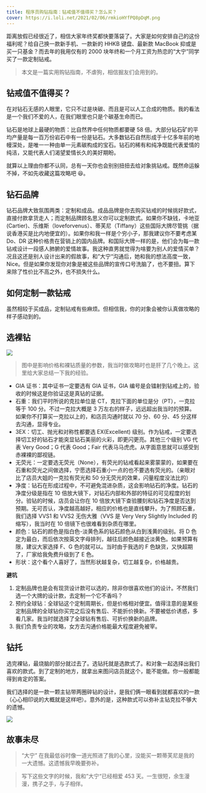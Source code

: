 ```yaml
---
title: 程序员购钻指南：钻戒值不值得买？怎么买？
cover: https://i.loli.net/2021/02/06/rmkioHYfPQ8pDqM.png
---
```


距离放假已经很近了，相信大家年终奖都快要落袋了。大家是如何安排自己的这份福利呢？给自己换一款新手机、一款新的 HHKB 键盘、最新款 MacBook 抑或是买一只基金？而去年的我用仅有的 2000 块年终和一个月工资为热恋的“大宁”同学买了一款定制钻戒。

> 本文是一篇实用购钻指南，不虐狗，相信掘友们会用到的。

## 钻戒值不值得买？

在对钻石无感的人眼里，它只不过是块碳、而且是可以人工合成的物质。我的看法是一个我们不爱的人，在我们眼里也只是个碳基生命而已。

钻石是地球上最硬的物质：比自然界中任何物质都要硬 58 倍。大部分钻石矿的平均产量是每一百万份岩石中有一份是钻石。大多数钻石自然形成于十亿多年前的地幔深处，是唯一一种由单一元素碳构成的宝石。钻石的稀有和纯净既能代表爱情的纯洁，又能代表人们渴望爱情长久的美好期盼。

就算以上理由你都不认同，总有一天你也会别别扭扭去给对象挑钻戒。既然命运躲不掉，不如先收藏这篇攻略吧 😆。

## 钻石品牌

钻石品牌大致氛围两类：定制和成品。成品品牌是你去购买钻戒的时候挑好款式，直接付款拿货走人；而定制品牌顾名思义你可以定制款式。如果你不缺钱，卡地亚 (Cartier)、乐维斯（loveforvenus）、蒂芙尼（Tiffany）这些国际大牌尽管挑（据说香港买是比内地便宜的）。如果你和我一样是个穷小子，那我建议你不要考虑某 Do、DR 这种价格贵在营销上的国内品牌。和国际大牌一样的是，他们会为每一款钻戒设计一段感人肺腑的爱情故事。我这种直男就觉得为啥要为别人的爱情买单？况且这还是别人设计出来的假故事，和”大宁“沟通后，她和我的想法高度一致，Nice。但是如果你发现你对象是被这些品牌的宣传口号洗脑了，也不要扭。算下来除了性价比不高之外，也不损失什么。

## 如何定制一款钻戒

虽然相较于买成品，定制钻戒有些麻烦。但相信我，你的对象会被你认真做攻略的样子感动到的。

## 选裸钻

![](https://i.loli.net/2021/02/06/2QoF64L9yaNCeqZ.png)

> 图中是影响价格和裸钻质量的参数，我当时做攻略时也是肝了几个晚上。这里给大家总结一下我的经验。

- GIA 证书：其中证书一定要选有 GIA 证书，GIA 编号是会镭射到钻戒上的，验收的时候这是你验证这是真钻的证据。
- 石重：我们平时所说的克拉单位是 CT，克拉下面的单位是分（PT），一克拉等于 100 分。不过一克拉大概是 3 万左右的样子，远远超出我当时的预算。如果你不打算买一克拉以上的，和店员沟通时就以 70 分、60 分、45 分这样去沟通，显得专业。
- 3EX：切工、抛光和对称性都要选 EX(Excellent) 级别。作为钻戒，一定要选择切工好的钻石才能突显钻石美丽的火彩，即更闪更亮。其他三个级别 VG 代表 Very Good；G 代表 Good；Fair 代表马马虎虎。从字面意思就可以感受到赤裸裸的鄙视链。
- 无荧光：一定要选无荧光（None），有荧光的钻戒看起来雾蒙蒙的，如果要在石重和荧光之间做选择，宁愿选择石重小一点的也不要选有荧光的。（亲眼对比了店员大姐的一克拉有荧光和 50 分无荧光的效果，闪量程度没法比的）
- 净度：钻石在形成过程中，不可避免混进杂质，这会影响钻石的净度。钻石的净度分级是指在 10 倍放大镜下，对钻石内部和外部的特征的可见程度的划分。验钻的时候，店员会让你在 10 倍放大镜下查验腰刻和钻石净度是否达到预期。无可否认，净度越高越好，相应的价格也是直线攀升。为了照顾石重，我们选择 VVS1 和 VVS2 无伤大雅（VVS 是 Very Very Slightly Included 的缩写），我当时在 10 倍镜下也很难看到杂质在哪里。
- 颜色：钻石的颜色是指白色-淡黄色系的钻石颜色从白到浅黄的级别。将 D 色定为最白，而后依次按英文字母排列，越往后颜色越接近淡黄色。如果预算有限，建议大家选择 F、G 色的就可以。当时由于我选的 F 色缺货，又快超期了，厂家给我免费升级到了 E 色。
- 形状：这个看个人喜好了，当然形状越复杂，切工越复杂，价格越贵。

**避坑**

1. 定制品牌也是会有现货设计款可以选的，除非你很喜欢他们的设计。不然我们选一个大牌的设计款，去定制一个它不香吗？
2. 预约全球钻：全球钻这个定制周期长，但是价格相对便宜。值得注意的是某些定制品牌的全球钻你买完之后没有售后、不能折价换新。不要被低价诱惑，多看几家。我当时就选择了全球钻有售后、可折价换新的品牌。
3. 我们负责专业的攻略，女方去沟通价格能最大程度避免被宰。

## 钻托

选完裸钻，最烧脑的部分就过去了。选钻托就是选款式了。和对象一起选择出我们喜欢的款式。到了定制的地方，就拿出来图问店员就这个，能不能做。你一般都能得到肯定的答案。

我们选择的是一款一颗主钻带两圈碎钻的设计，是我们俩一眼看到就都喜欢的一款（心心相印说的大概就是这样吧）。意外的是，这种款式可以弥补主钻克拉不够大的遗憾。

![](https://p6-juejin.byteimg.com/tos-cn-i-k3u1fbpfcp/489320d75f3b40c2976852fd56ae107e~tplv-k3u1fbpfcp-watermark.image)

## 故事未尽

> “大宁” 在我最低谷时像一道光照进了我的心里，没能买一颗蒂芙尼是我的一大遗憾。这遗憾我早晚要弥补。

> 写下这些文字的时候，我和”大宁“已经相爱 453 天。一生很短，余生漫漫，携子之手，与子相伴。
